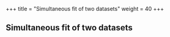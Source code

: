 +++
title = "Simultaneous fit of two datasets"
weight = 40
+++

## Simultaneous fit of two datasets


